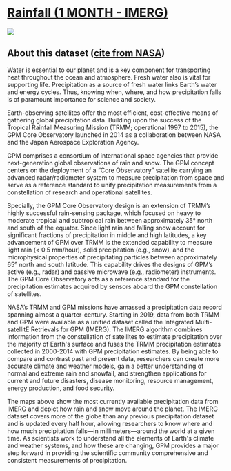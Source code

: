 # [Rainfall (1 MONTH - IMERG)](https://neo.gsfc.nasa.gov/view.php?datasetId=GPM_3IMERGM)

![](https://neo.gsfc.nasa.gov/servlet/RenderData?si=1885595&cs=rgb&format=JPEG&width=720&height=360)

## About this dataset ([cite from NASA](https://neo.gsfc.nasa.gov/view.php?datasetId=GPM_3IMERGM))

Water is essential to our planet and is a key component for transporting heat throughout the ocean and atmosphere. Fresh water also is vital for supporting life. Precipitation as a source of fresh water links Earth’s water and energy cycles. Thus, knowing when, where, and how precipitation falls is of paramount importance for science and society.

Earth-observing satellites offer the most efficient, cost-effective means of gathering global precipitation data. Building upon the success of the Tropical Rainfall Measuring Mission (TRMM; operational 1997 to 2015), the GPM Core Observatory launched in 2014 as a collaboration between NASA and the Japan Aerospace Exploration Agency.

GPM comprises a consortium of international space agencies that provide next-generation global observations of rain and snow. The GPM concept centers on the deployment of a “Core Observatory” satellite carrying an advanced radar/radiometer system to measure precipitation from space and serve as a reference standard to unify precipitation measurements from a constellation of research and operational satellites.

Specially, the GPM Core Observatory design is an extension of TRMM’s highly successful rain-sensing package, which focused on heavy to moderate tropical and subtropical rain between approximately 35° north and south of the equator. Since light rain and falling snow account for significant fractions of precipitation in middle and high latitudes, a key advancement of GPM over TRMM is the extended capability to measure light rain (< 0.5 mm/hour), solid precipitation (e.g., snow), and the microphysical properties of precipitating particles between approximately 65° north and south latitude. This capability drives the designs of GPM’s active (e.g., radar) and passive microwave (e.g., radiometer) instruments. The GPM Core Observatory acts as a reference standard for the precipitation estimates acquired by sensors aboard the GPM constellation of satellites.

NASA’s TRMM and GPM missions have amassed a precipitation data record spanning almost a quarter-century. Starting in 2019, data from both TRMM and GPM were available as a unified dataset called the Integrated Multi-satellitE Retrievals for GPM (IMERG). The IMERG algorithm combines information from the constellation of satellites to estimate precipitation over the majority of Earth's surface and fuses the TRMM precipitation estimates collected in 2000-2014 with GPM precipitation estimates. By being able to compare and contrast past and present data, researchers can create more accurate climate and weather models, gain a better understanding of normal and extreme rain and snowfall, and strengthen applications for current and future disasters, disease monitoring, resource management, energy production, and food security.

The maps above show the most currently available precipitation data from IMERG and depict how rain and snow move around the planet. The IMERG dataset covers more of the globe than any previous precipitation dataset and is updated every half hour, allowing researchers to know where and how much precipitation falls—in millimeters—around the world at a given time. As scientists work to understand all the elements of Earth's climate and weather systems, and how these are changing, GPM provides a major step forward in providing the scientific community comprehensive and consistent measurements of precipitation.
